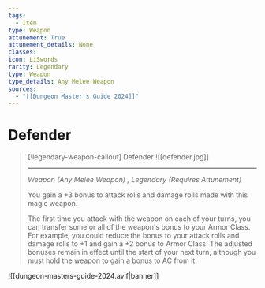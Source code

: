 ```yaml
---
tags:
  - Item
type: Weapon
attunement: True
attunement_details: None
classes:
icon: LiSwords
rarity: Legendary
type: Weapon
type_details: Any Melee Weapon
sources: 
  - "[[Dungeon Master's Guide 2024]]"
---
```

# Defender
>[!legendary-weapon-callout] Defender
>![[defender.jpg]]
>
>- - -
>_Weapon (Any Melee Weapon) , Legendary (Requires Attunement)_
>
>You gain a +3 bonus to attack rolls and damage rolls made with this magic weapon.
>
>The first time you attack with the weapon on each of your turns, you can transfer some or all of the weapon's bonus to your Armor Class. For example, you could reduce the bonus to your attack rolls and damage rolls to +1 and gain a +2 bonus to Armor Class. The adjusted bonuses remain in effect until the start of your next turn, although you must hold the weapon to gain a bonus to AC from it.

![[dungeon-masters-guide-2024.avif|banner]]